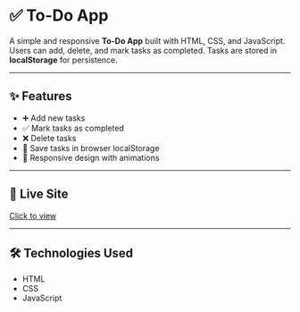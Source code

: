 # ✅ To-Do App

A simple and responsive **To-Do App** built with HTML, CSS, and JavaScript.  
Users can add, delete, and mark tasks as completed. Tasks are stored in **localStorage** for persistence.

---

## ✨ Features

- ➕ Add new tasks  
- ✅ Mark tasks as completed  
- ❌ Delete tasks  
- 💾 Save tasks in browser localStorage  
- 📱 Responsive design with animations  

---

## 🚀 Live Site

[Click to view](https://deepx-sh.github.io/to-do-app/)

---

## 🛠️ Technologies Used

- HTML  
- CSS  
- JavaScript  
